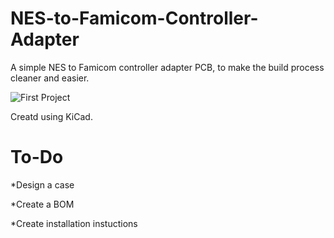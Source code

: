 # NES-to-Famicom-Controller-Adapter
A simple NES to Famicom controller adapter PCB, to make the build process cleaner and easier.


![First Project](https://user-images.githubusercontent.com/23010906/161812355-9232c7fb-87b4-4446-9eae-8128071304b7.jpg)


Creatd using KiCad.

# To-Do
*Design a case

*Create a BOM

*Create installation instuctions

